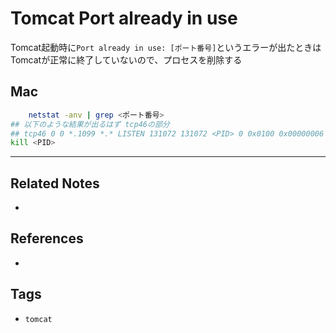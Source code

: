 # Tomcat Port already in use
Tomcat起動時に`Port already in use: [ポート番号]`というエラーが出たときはTomcatが正常に終了していないので、プロセスを削除する

## Mac
```sh
	netstat -anv | grep <ポート番号>
## 以下のような結果が出るはず tcp46の部分
## tcp46 0 0 *.1099 *.* LISTEN 131072 131072 <PID> 0 0x0100 0x00000006
kill <PID>
```

---
## Related Notes
- 

## References
- 

## Tags
- `tomcat` 